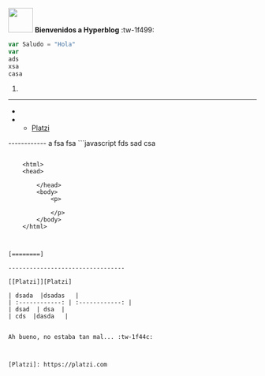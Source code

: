 
<img src="https://imgur.com/0byodNq.png" width=50> **Bienvenidos a Hyperblog** :tw-1f499:

```javascript
var Saludo = "Hola"
var
ads
xsa
casa


```

1. 


------------

- 

- - [Platzi](https://platzi.com/clases/1557-git-github/19977-readmemd-es-una-excelente-practica/ "Platzi")


------------    a
    fsa
    fsa
    ```javascript
fds
sad
csa
```

    <html>
    <head>
    	
    	</head>
    	<body>
    		<p>
    			
    		</p>
    	</body>
    </html>
	
	
	
[========]

---------------------------------

[[Platzi]][Platzi]

| dsada  |dsadas   |
| :------------: | :------------: |
| dsad  | dsa  |
| cds  |dasda   |


Ah bueno, no estaba tan mal... :tw-1f44c:



[Platzi]: https://platzi.com